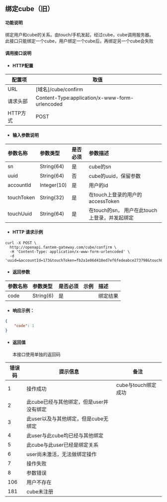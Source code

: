 ## 绑定cube（旧）

#### 功能说明

绑定用户和cube的关系。由touch/手机发起，经过cube，cube调用服务器。  
此接口只能绑定一个cube，用户绑定一个cube后，再绑定另一个cube会失败

#### 调用接口说明

* #### HTTP配置

| 配置项 | 取值 |
| --- | --- |
| URL | \[域名\]/cube/confirm |
| 请求头部 | Content-Type:application/x-www-form-urlencoded |
| HTTP方式 | POST |

* #### 输入参数说明

| 参数名称 | 参数类型 | 是否必须 | 参数描述 |
| :--- | :--- | :--- | :--- |
| sn | String\(64\) | 是 | cube的sn |
| uuid | String\(64\) | 否 | cube的uuid，保留参数 |
| accountId | Integer\(10\) | 是 | 用户的id |
| touchToken | String\(32\) | 是 | 在touch上登录的用户的accessToken |
| touchUuid | String\(64\) | 是 | 在touch的sn， 用户在此touch上登录，并发起绑定 |

* #### HTTP 请求示例

```
curl -X POST \
  http://openapi.fantem-gateway.com/cube/confirm \
  -H 'Content-Type: application/x-www-form-urlencoded' \
  -d 'uuid=&accountId=173&touchToken=fb2a1e06d418ed7ef6fedeabce273798&touchUuid=touchfjsljdfksdjfksdfsdfsdfsdfs234sdfsd&sn=A01011725020927'
```

* #### 返回参数

| 参数名称 | 参数类型 | 是否必须 | 示例 | 描述 |
| :--- | :--- | :--- | :--- | :--- |
| code | String\(6\) | 是 |  | 绑定结果 |

* #### 响应示例：

```json
{
    "code": 1
}
```

* #### 返回值

  本接口使用单独的返回码

| 错误码 | 提示信息 | 备注 |
| --- | --- | --- |
| 1 | 操作成功 | cube与touch绑定成功 |
| 2 | 此cube已经与其他绑定，但是user并没有绑定 |  |
| 3 | 此user以及与其他绑定，但是cube无绑定 |  |
| 4 | 此user与此cube均已经与其他绑定 |  |
| 5 | 此cube与此user已经是绑定关系 |  |
| 6 | user尚未激活，无法做绑定操作 |  |
| 7 | 操作失败 |  |
| 8 | 参数错误 |  |
| 106 | 用户不存在 |  |
| 181 | cube未注册 |  |



